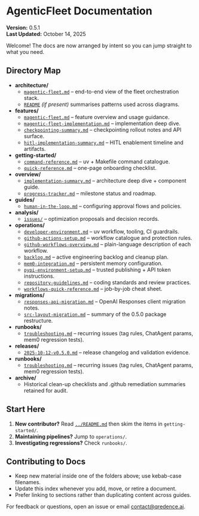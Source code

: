 # AgenticFleet Documentation

**Version:** 0.5.1  
**Last Updated:** October 14, 2025

Welcome! The docs are now arranged by intent so you can jump straight to what you need.

## Directory Map
- **architecture/**
  - [`magentic-fleet.md`](architecture/magentic-fleet.md) – end-to-end view of the fleet orchestration stack.
  - [`README`](architecture/README.md) *(if present)* summarises patterns used across diagrams.
- **features/**
  - [`magentic-fleet.md`](features/magentic-fleet.md) – feature overview and usage guidance.
  - [`magentic-fleet-implementation.md`](features/magentic-fleet-implementation.md) – implementation deep dive.
  - [`checkpointing-summary.md`](features/checkpointing-summary.md) – checkpointing rollout notes and API surface.
  - [`hitl-implementation-summary.md`](features/hitl-implementation-summary.md) – HITL enablement timeline and artifacts.
- **getting-started/**
  - [`command-reference.md`](getting-started/command-reference.md) – uv + Makefile command catalogue.
  - [`quick-reference.md`](getting-started/quick-reference.md) – one-page onboarding checklist.
- **overview/**
  - [`implementation-summary.md`](overview/implementation-summary.md) – architecture deep dive + component guide.
  - [`progress-tracker.md`](overview/progress-tracker.md) – milestone status and roadmap.
- **guides/**
  - [`human-in-the-loop.md`](guides/human-in-the-loop.md) – configuring approval flows and policies.
- **analysis/**
  - [`issues/`](analysis/issues/) – optimization proposals and decision records.
- **operations/**
  - [`developer-environment.md`](operations/developer-environment.md) – uv workflow, tooling, CI guardrails.
  - [`github-actions-setup.md`](operations/github-actions-setup.md) – workflow catalogue and protection rules.
  - [`github-workflows-overview.md`](operations/github-workflows-overview.md) – plain-language description of each workflow.
  - [`backlog.md`](operations/backlog.md) – active engineering backlog and cleanup plan.
  - [`mem0-integration.md`](operations/mem0-integration.md) – persistent memory configuration.
  - [`pypi-environment-setup.md`](operations/pypi-environment-setup.md) – trusted publishing + API token instructions.
  - [`repository-guidelines.md`](operations/repository-guidelines.md) – coding standards and review practices.
  - [`workflows-quick-reference.md`](operations/workflows-quick-reference.md) – job-by-job cheat sheet.
- **migrations/**
  - [`responses-api-migration.md`](migrations/responses-api-migration.md) – OpenAI Responses client migration notes.
  - [`src-layout-migration.md`](migrations/src-layout-migration.md) – summary of the 0.5.0 package restructure.
- **runbooks/**
  - [`troubleshooting.md`](runbooks/troubleshooting.md) – recurring issues (tag rules, ChatAgent params, mem0 regression tests).
- **releases/**
  - [`2025-10-12-v0.5.0.md`](releases/2025-10-12-v0.5.0.md) – release changelog and validation evidence.
- **runbooks/**
  - [`troubleshooting.md`](runbooks/troubleshooting.md) – recurring issues (tag rules, ChatAgent params, mem0 regression tests).
- **archive/**
  - Historical clean-up checklists and .github remediation summaries retained for audit.

## Start Here
1. **New contributor?** Read [`../README.md`](../README.md) then skim the items in `getting-started/`.
2. **Maintaining pipelines?** Jump to `operations/`.
3. **Investigating regressions?** Check `runbooks/`.

## Contributing to Docs
- Keep new material inside one of the folders above; use kebab-case filenames.
- Update this index whenever you add, move, or retire a document.
- Prefer linking to sections rather than duplicating content across guides.

For feedback or questions, open an issue or email contact@qredence.ai.
